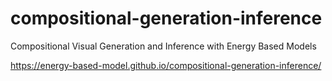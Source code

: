 # compositional-generation-inference
Compositional Visual Generation and Inference with Energy Based Models

https://energy-based-model.github.io/compositional-generation-inference/
